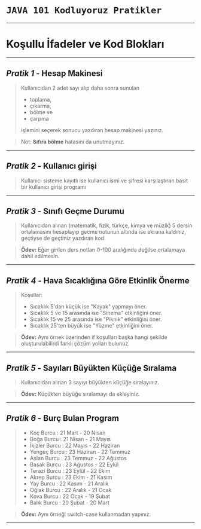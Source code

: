 ﻿# `JAVA 101 Kodluyoruz Pratikler`

---
# Koşullu İfadeler ve Kod Blokları

---
## *Pratik 1* - Hesap Makinesi

>Kullanıcıdan 2 adet sayı alıp daha sonra sunulan 
>* toplama, 
>* çıkarma, 
>* bölme ve 
>* çarpma   
>
>işlemini seçerek sonucu yazdıran hesap makinesi yazınız.

>Not: **Sıfıra bölme** hatasını da unutmayınız.
---

## *Pratik 2* - Kullanıcı girişi
>Kullanıcı sisteme kayıtlı ise kullanıcı ismi ve şifresi karşılaştıran basit bir kullanıcı girişi programı
---

## *Pratik 3* - Sınıfı Geçme Durumu
>Kullanıcıdan alınan (matematik, fizik, türkçe, kimya ve müzik) 5 dersin ortalamasını hesaplayıp gecme notunun altında ise ekrana 
kaldınız, geçtiyse de geçtiniz yazdıran kod.

>**Ödev:** Eğer girilen ders notları 0-100 aralığında değilse ortalamaya dahil edilmesin.
---

## *Pratik 4* - Hava Sıcaklığına Göre Etkinlik Önerme
>Koşullar:
> * Sıcaklık 5'dan küçük ise "Kayak" yapmayı öner.
> * Sıcaklık 5 ve 15 arasında ise "Sinema" etkinliğini öner.
> * Sıcaklık 15 ve 25 arasında ise "Piknik" etkinliğini öner.
> * Sıcaklık 25'ten büyük ise "Yüzme" etkinliğini öner.

> **Ödev:** Aynı örnek üzerinden if koşulları başka hangi şekilde oluşturulabilirdi farklı çözüm yolları bulunuz.
---
## *Pratik 5* - Sayıları Büyükten Küçüğe Sıralama
>Kullanıcıdan alınan 3 sayıyı büyükten küçüğe sıralayınız.

> **Ödev:** Küçükten büyüğe sıralamayı da ekleyiniz.
---

## *Pratik 6* - Burç Bulan Program
>* Koç Burcu : 21 Mart - 20 Nisan
>* Boğa Burcu : 21 Nisan - 21 Mayıs
>* İkizler Burcu : 22 Mayıs - 22 Haziran
>* Yengeç Burcu : 23 Haziran - 22 Temmuz
>* Aslan Burcu : 23 Temmuz - 22 Ağustos
>* Başak Burcu : 23 Ağustos - 22 Eylül
>* Terazi Burcu : 23 Eylül - 22 Ekim
>* Akrep Burcu : 23 Ekim - 21 Kasım
>* Yay Burcu : 22 Kasım - 21 Aralık
>* Oğlak Burcu : 22 Aralık - 21 Ocak
>* Kova Burcu : 22 Ocak - 19 Şubat
>* Balık Burcu : 20 Şubat - 20 Mart

> **Ödev:** Aynı örneği switch-case kullanmadan yapınız.
---